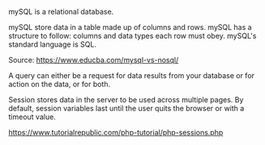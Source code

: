 mySQL is a relational database. 

mySQL store data in a table made up of columns and rows. mySQL has a structure to follow: columns and data types each row must obey. mySQL's standard language is SQL. 

Source: https://www.educba.com/mysql-vs-nosql/

A query can either be a request for data results from your database or for action on the data, or for both.



Session stores data in the server to be used across multiple pages.
By default, session variables last until the user quits the browser or with a timeout value. 

https://www.tutorialrepublic.com/php-tutorial/php-sessions.php


